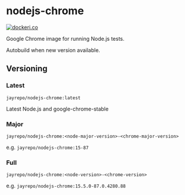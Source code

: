 # nodejs-chrome

[![dockeri.co](https://dockeri.co/image/jayrepo/nodejs-chrome)](https://hub.docker.com/r/jayrepo/nodejs-chrome)

Google Chrome image for running Node.js tests.

Autobuild when new version available.

## Versioning

### Latest
`jayrepo/nodejs-chrome:latest`

Latest Node.js and google-chrome-stable

### Major
`jayrepo/nodejs-chrome:<node-major-version>-<chrome-major-version>`

e.g. `jayrepo/nodejs-chrome:15-87`

### Full
`jayrepo/nodejs-chrome:<node-version>-<chrome-version>`

e.g. `jayrepo/nodejs-chrome:15.5.0-87.0.4280.88`
